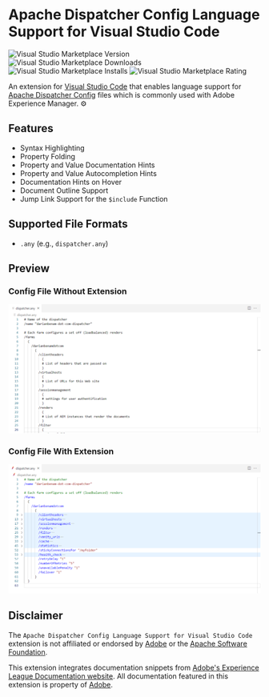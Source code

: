 # Apache Dispatcher Config Language Support for Visual Studio Code

![Visual Studio Marketplace Version](https://img.shields.io/visual-studio-marketplace/v/darian-benam.vscode-apache-dispatcher-config-language-support)
![Visual Studio Marketplace Downloads](https://img.shields.io/visual-studio-marketplace/d/darian-benam.vscode-apache-dispatcher-config-language-support)
![Visual Studio Marketplace Installs](https://img.shields.io/visual-studio-marketplace/i/darian-benam.vscode-apache-dispatcher-config-language-support)
![Visual Studio Marketplace Rating](https://img.shields.io/visual-studio-marketplace/r/darian-benam.vscode-apache-dispatcher-config-language-support)

An extension for [Visual Studio Code](https://code.visualstudio.com) that enables language support for [Apache Dispatcher Config](https://experienceleague.adobe.com/docs/experience-manager-dispatcher/using/configuring/dispatcher-configuration.html?lang=en) files which is commonly used with Adobe Experience Manager. ⚙️

## Features

- Syntax Highlighting
- Property Folding
- Property and Value Documentation Hints
- Property and Value Autocompletion Hints
- Documentation Hints on Hover
- Document Outline Support
- Jump Link Support for the `$include` Function

## Supported File Formats

- `.any` (e.g., `dispatcher.any`)

## Preview

### Config File Without Extension

![Screenshot of Visual Studio Code with a dispatcher.any file opened with zero syntax highlighting](./assets/screenshots/config-file-without-extension.png "Screenshot of Visual Studio Code with a dispatcher.any file opened with zero syntax highlighting")

### Config File With Extension

![Screenshot of Visual Studio Code with a dispatcher.any file opened with syntax highlighting](./assets/screenshots/config-file-with-extension.png "Screenshot of Visual Studio Code with a dispatcher.any file opened with syntax highlighting")

## Disclaimer

The `Apache Dispatcher Config Language Support for Visual Studio Code` extension is not affiliated or endorsed by [Adobe](https://www.adobe.com) or the [Apache Software Foundation](https://www.apache.org).

This extension integrates documentation snippets from [Adobe's Experience League Documentation website](https://experienceleague.adobe.com/docs/experience-manager-dispatcher/using/configuring/dispatcher-configuration.html?lang=en). All documentation featured in this extension is property of [Adobe](https://www.adobe.com).
